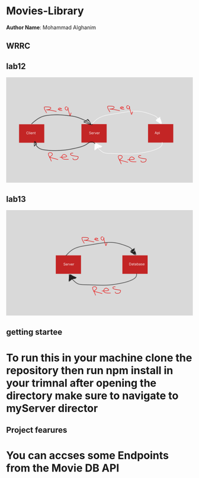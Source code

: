 # Movies-Library 
**Author Name**: Mohammad Alghanim
## WRRC
## lab12
![img](./img/Untitled2.png)
## lab13
![img](./img/Untitled333.png)
## getting startee
# To run this in your machine clone the repository then run npm install in your trimnal after opening the directory make sure to navigate to myServer director
## Project fearures
# You can accses some Endpoints from the Movie DB API

